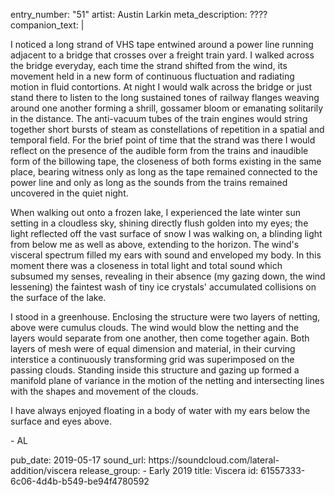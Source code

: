 entry_number: "51"
artist: Austin Larkin
meta_description: ????
companion_text: |
  <p>I noticed a long strand of VHS tape entwined around a power line running adjacent to a bridge that crosses over a freight train yard. I walked across the bridge everyday, each time the strand shifted from the wind, its movement held in a new form of continuous fluctuation and radiating motion in fluid contortions. At night I would walk across the bridge or just stand there to listen to the long sustained tones of railway flanges weaving around one another forming a shrill, gossamer bloom or emanating solitarily in the distance. The anti-vacuum tubes of the train engines would string together short bursts of steam as constellations of repetition in a spatial and temporal field. For the brief point of time that the strand was there I would reflect on the presence of the audible form from the trains and inaudible form of the billowing tape, the closeness of both forms existing in the same place, bearing witness only as long as the tape remained connected to the power line and only as long as the sounds from the trains remained uncovered in the quiet night.
  </p>
  <p>When walking out onto a frozen lake, I experienced the late winter sun setting in a cloudless sky, shining directly flush golden into my eyes; the light reflected off the vast surface of snow I was walking on, a blinding light from below me as well as above, extending to the horizon. The wind's visceral spectrum filled my ears with sound and enveloped my body. In this moment there was a closeness in total light and total sound which subsumed my senses, revealing in their absence (my gazing down, the wind lessening) the faintest wash of tiny ice crystals' accumulated collisions on the surface of the lake.
  </p>
  <p>I stood in a greenhouse. Enclosing the structure were two layers of netting, above were cumulus clouds. The wind would blow the netting and the layers would separate from one another, then come together again. Both layers of mesh were of equal dimension and material, in their curving interstice a continuously transforming grid was superimposed on the passing clouds. Standing inside this structure and gazing up formed a manifold plane of variance in the motion of the netting and intersecting lines with the shapes and movement of the clouds.
  </p>
  <p>I have always enjoyed floating in a body of water with my ears below the surface and eyes above.
  </p>
  <p>- AL
  </p>
pub_date: 2019-05-17
sound_url: https://soundcloud.com/lateral-addition/viscera
release_group:
  - Early 2019
title: Viscera
id: 61557333-6c06-4d4b-b549-be94f4780592
